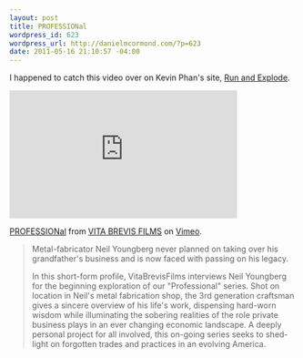 ```yaml
--- 
layout: post
title: PROFESSIONal
wordpress_id: 623
wordpress_url: http://danielmcormond.com/?p=623
date: 2011-05-16 21:10:57 -04:00
---
```

I happened to catch this video over on Kevin Phan's site, <a href="http://runandexplode.wordpress.com/2011/05/16/neilyoungberg/">Run and Explode</a>.


<iframe src="http://player.vimeo.com/video/16435404?title=0&amp;byline=0&amp;portrait=0" width="400" height="225" frameborder="0"></iframe><p><a href="http://vimeo.com/16435404">PROFESSIONal</a> from <a href="http://vimeo.com/vbf">VITA BREVIS FILMS</a> on <a href="http://vimeo.com">Vimeo</a>.</p>

<blockquote>Metal-fabricator Neil Youngberg never planned on taking over his grandfather's business and is now faced with passing on his legacy. 

In this short-form profile, VitaBrevisFilms interviews Neil Youngberg for the beginning exploration of our "Professional" series. Shot on location in Neil's metal fabrication shop, the 3rd generation craftsman gives a sincere overview of his life's work, dispensing hard-worn wisdom while illuminating the sobering realities of the role private business plays in an ever changing economic landscape. A deeply personal project for all involved, this on-going series seeks to shed-light on forgotten trades and practices in an evolving America.</blockquote>
